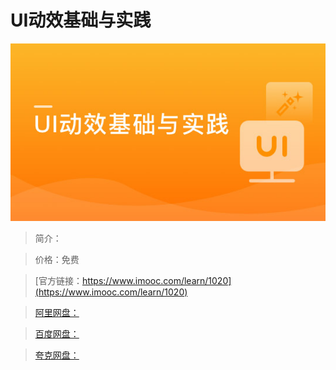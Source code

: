# UI动效基础与实践

![img](../../assets/5fe443050001d0c105400304.jpg)

> 简介：

> 价格：免费

> [官方链接：https://www.imooc.com/learn/1020](https://www.imooc.com/learn/1020)

> [阿里网盘：]()

> [百度网盘：]()

> [夸克网盘：]()

